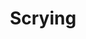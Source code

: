 ---
title: "Scrying"
index:
  - scrying
permalink: /spells/scrying/
tags:
  - Spell
  - 5th Level
  - Divination
available_for:
  - Bard
  - Cleric
  - Druid
  - Warlock
  - Wizard
level: "5th Level"
school: "Divination"
comp:
  - V
  - S
  - M
material: "a focus worth at least 1,000 gp, such as a crystal ball, a silver mirror, or a font filled with holy water."
duration: "10 Minutes"
concentration: true
cast_time: "10 Minutes"
attack: "WIS Save"
description: |
  You can see and hear a particular creature you choose that is on the same plane of existence as you. The target must make a wisdom saving throw, which is modified by how well you know the target and the sort of physical connection you have to it. If a target knows you're casting this spell, it can fail the saving throw voluntarily if it wants to be observed.

  | Knowledge | Save Modifier |
  | :--- | :--- |
  | Secondhand (you have heard of the target) | +5 |
  | Firsthand (you have met the target) | +0 |
  | Familiar (you know the target well) | -5 |

  

  | Connection | Save Modifier |
  | :--- | :--- |
  | Likeness or picture | -2 |
  | Possession or garment | -4 |
  | Body part, lock of hair, bit of nail, or the like | -10 |

  On a successful save, the target isn't affected, and you can't use this spell against it again for 24 hours.

  On a failed save, the spell creates an invisible sensor within 10 feet of the target. You can see and hear through the sensor as if you were there. The sensor moves with the target, remaining within 10 feet of it for the duration. A creature that can see invisible objects sees the sensor as a luminous orb about the size of your fist.

  Instead of targeting a creature, you can choose a location you have seen before as the target of this spell. When you do, the sensor appears at that location and doesn't move.
excerpt: "You can see and hear a particular creature you choose that is on the same plane of existence as you."
source: "Basic Rules"
---